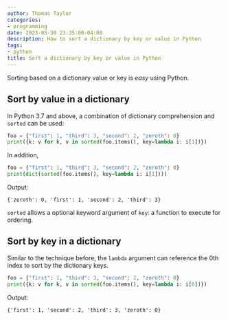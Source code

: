 ```yaml
---
author: Thomas Taylor
categories:
- programming
date: 2023-05-30 23:35:00-04:00
description: How to sort a dictionary by key or value in Python
tags:
- python
title: Sort a dictionary by key or value in Python
---
```


Sorting based on a dictionary value or key is _easy_ using Python.

## Sort by value in a dictionary

In Python 3.7 and above, a combination of dictionary comprehension and `sorted` can be used:

```python
foo = {"first": 1, "third": 3, "second": 2, "zeroth": 0}
print({k: v for k, v in sorted(foo.items(), key=lambda i: i[1])})
```

In addition,

```python
foo = {"first": 1, "third": 3, "second": 2, "zeroth": 0}
print(dict(sorted(foo.items(), key=lambda i: i[1])))
```

Output:

```text
{'zeroth': 0, 'first': 1, 'second': 2, 'third': 3}
```

`sorted` allows a optional keyword argument of `key`: a function to execute for ordering.

## Sort by key in a dictionary

Similar to the technique before, the `lambda` argument can reference the 0th index to sort by the dictionary keys.

```python
foo = {"first": 1, "third": 3, "second": 2, "zeroth": 0}
print({k: v for k, v in sorted(foo.items(), key=lambda i: i[0])})
```

Output:

```text
{'first': 1, 'second': 2, 'third': 3, 'zeroth': 0}
```
